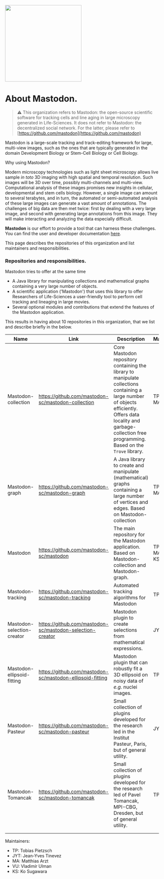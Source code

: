 <img src="https://github.com/mastodon-sc/mastodon-documentation/blob/1bb4e313a01a310bd29478842df1405d220fad2b/docs/imgs/Mastodon-logo_jy-01.png" width="250" align="center">

# About Mastodon.

> :warning: This organization refers to Mastodon: the open-source scientific software for tracking cells and line aging in large microscopy generated in Life-Sciences. It does not refer to Mastodon: the decentralized social network. For the latter, please refer to [https://github.com/mastodon](https://github.com/mastodon)


Mastodon is a large-scale tracking and track-editing framework for large, multi-view images, such as the ones that are typically generated in the domain Development Biology or Stem-Cell Biology or Cell Biology.

Why using Mastodon?

Modern microscopy technologies such as light sheet microscopy allows live sample *in toto* 3D imaging with high spatial and temporal resolution. 
Such images will be 3D over time, possibly multi-channels and multi-view. 
Computational analysis of these images promises new insights in cellular, developmental and stem cells biology. 
However, a single image can amount to several terabytes, and in turn, the automated or semi-automated analysis of these large images can generate a vast amount of annotations. 
The challenges of big data are then met twice: first by dealing with a very large image, and second with generating large annotations from this image. 
They will make interacting and analyzing the data especially difficult.

**Mastodon** is our effort to provide a tool that can harness these challenges. 
You can find the user and developer documentation [here](https://mastodon.readthedocs.io/).

This page describes the repositories of this organization and list maintainers and responsibilities.

### Repositories and responsibilities. 

Mastodon tries to offer at the same time 
- A Java library for manipulating collections and mathematical graphs containing a very large number of objects.
- A scientific application ('Mastodon') that uses this library to offer Researchers of Life-Sciences a user-friendly tool to perform cell tracking and lineaging in large movies.
- Several optional modules and contributions that extend the features of the Mastodon application.

This results in having about 10 repositories in this organization, that we list and describe briefly in the  below.

| Name                       | Link                                                      | Description                                                  | Maintainer          | Distribution                       |
| -------------------------- | --------------------------------------------------------- | ------------------------------------------------------------ | ------------------- | ---------------------------------- |
| Mastodon-collection        | https://github.com/mastodon-sc/mastodon-collection        | Core Mastodon repository containing the library to manipulate collections containing a large number of objects efficiently. Offers data locality and garbage-collection free programming. Based on the `Trove` library. | TP, JYT, MA         | In the Fiji update site "Mastodon" |
| Mastodon-graph             | https://github.com/mastodon-sc/mastodon-graph             | A Java library to create and manipulate (mathematical) graphs containing a large number of vertices and edges. Based on Mastodon-collection | TP, JYT, MA         | In the Fiji update site "Mastodon" |
| Mastodon                   | https://github.com/mastodon-sc/mastodon                   | The main repository for the Mastodon application. Based on Mastodon-collection and Mastodon-graph. | TP, JYT, MA, VU, KS | In the Fiji update site "Mastodon" |
| Mastodon-tracking          | https://github.com/mastodon-sc/mastodon-tracking          | Automated tracking algorithms for Mastodon                   | TP, JYT             | In the Fiji update site "Mastodon" |
| Mastodon-selection-creator | https://github.com/mastodon-sc/mastodon-selection-creator | Mastodon plugin to create selections from mathematical expressions. | JYT                 | In the Fiji update site "Mastodon" |
| Mastodon-ellipsoid-fitting | https://github.com/mastodon-sc/mastodon-ellipsoid-fitting | Mastodon plugin that can robustly fit a 3D ellipsoid on noisy data of _e.g._ nuclei images. | TP, JYT             | In the Fiji update site "Mastodon" |
| Mastodon-Pasteur           | https://github.com/mastodon-sc/mastodon-pasteur           | Small collection of plugins developed for the research led in the Institut Pasteur, Paris, but of general utility. | JYT                 | In the Fiji update site "Mastodon" |
| Mastodon-Tomancak          | https://github.com/mastodon-sc/mastodon-tomancak          | Small collection of plugins developed for the research led of Pavel Tomancak, MPI-CBG, Dresden, but of general utility. | TP, VU              | In the Fiji update site "Mastodon" |
|                            |                                                           |                                                              |                     |                                    |
|                            |                                                           |                                                              |                     |                                    |

Maintainers:

- TP: Tobias Pietzsch
- JYT: Jean-Yves Tinevez
- MA: Matthias Arzt 
- VU: Vladimír Ulman
- KS: Ko Sugawara
